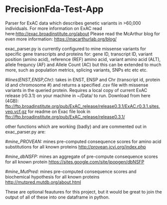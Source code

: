 # PrecisionFda-Test-App

Parser for ExAC data which describes genetic variants in >60,000 individuals. 
For more information on ExAC read here:http://exac.broadinstitute.org/about
Please read the McArthur blog for even more information: https://macarthurlab.org/blog/

exac_parser.py is currently configured to mine missense variants for specific gene transcripts and proteins for:
gene ID, transcript ID, variant position (amino acid), reference (REF) amino acid, variant amino acid (ALT), allele frequncy (AF) and Allele Count (AC) 
but this can be extended to much more, such as population metrics, splicing variants, SNPs etc etc etc. 

#<i>lines(ENST,ENSP,Chr)</i>: 
takes in ENST, ENSP and Chr (transcript id, protein id and chromosome #)  and returns a specified .csv file with missense variants in the queried protein. Requires a local copy of current ExAC release (r0.3.1) on your machine in ~/Data/ to run. 
Download from here (4GB): ftp://ftp.broadinstitute.org/pub/ExAC_release/release0.3.1/ExAC.r0.3.1.sites.vep.vcf.gz 
for readme on Exac file look in ftp://ftp.broadinstitute.org/pub/ExAC_release/release0.3.1/

other functions which are working (badly) and are commented out in exac_parser.py are: 

#<i>mine_PROVEAN:</i>
mines pre-computed consequence scores for amino acid substitutions for all known proteins
http://provean.jcvi.org/index.php

#<i>mine_dbNSFP:</i>
mines an aggregate of pre-compute consequence scores for all known protein
https://sites.google.com/site/jpopgen/dbNSFP

#<i>mine_MutPred:</i> mines pre-computed consequence scores and biochemical hypothesis for all known proteins
http://mutpred.mutdb.org/about.html

These are optional feautures for this project, but it would be great to join the output of all of these into one dataframe in python.
